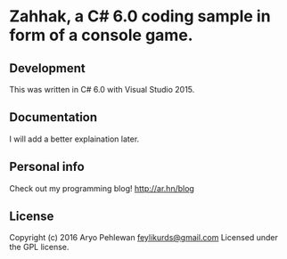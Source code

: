 # Zahhak, a C# 6.0 coding sample in form of a console game.

## Development
This was written in C# 6.0 with Visual Studio 2015.

## Documentation
I will add a better explaination later.

## Personal info
Check out my programming blog! http://ar.hn/blog

## License
Copyright (c) 2016 Aryo Pehlewan feylikurds@gmail.com 
Licensed under the GPL license.
